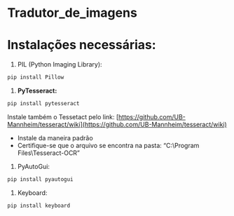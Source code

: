 # Tradutor_de_imagens

# Instalações necessárias:

1. PIL (Python Imaging Library):

```powershell
pip install Pillow
```

1. **PyTesseract:**

```powershell
pip install pytesseract
```

Instale também o Tessetact pelo link: [https://github.com/UB-Mannheim/tesseract/wiki](https://github.com/UB-Mannheim/tesseract/wiki)

- Instale da maneira padrão
- Certifique-se que o arquivo se encontra na pasta: “C:\Program Files\Tesseract-OCR”
1. PyAutoGui:

```powershell
pip install pyautogui
```

1. Keyboard:

```powershell
pip install keyboard
```